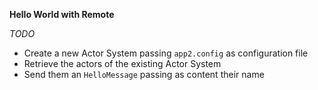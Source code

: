 **Hello World with Remote**

_TODO_

* Create a new Actor System passing `app2.config` as configuration file
* Retrieve the actors of the existing Actor System
* Send them an `HelloMessage` passing as content their name 
